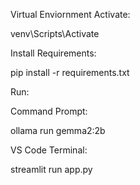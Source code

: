Virtual Enviornment Activate:

venv\Scripts\Activate

Install Requirements:

pip install -r requirements.txt

Run:

Command Prompt:

ollama run gemma2:2b


VS Code Terminal:

streamlit run app.py